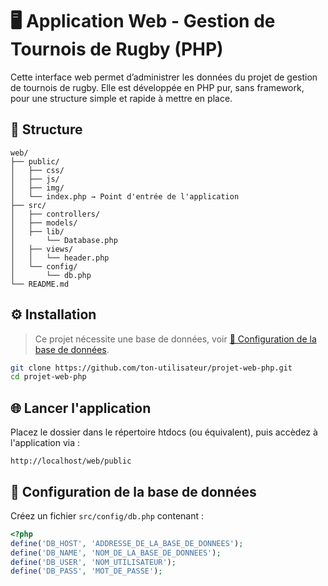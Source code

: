 # 🖥️ Application Web - Gestion de Tournois de Rugby (PHP)

Cette interface web permet d’administrer les données du projet de gestion de tournois de rugby. Elle est développée en PHP pur, sans framework, pour une structure simple et rapide à mettre en place.

## 📁 Structure
```
web/
├── public/
│   ├── css/
│   ├── js/
│   ├── img/
│   └── index.php → Point d'entrée de l'application
├── src/
│   ├── controllers/
│   ├── models/
│   ├── lib/
│       └── Database.php
│   ├── views/
│   │   └── header.php
│   └── config/
│       └── db.php
└── README.md
```

## ⚙️ Installation
> Ce projet nécessite une base de données, voir [🔧 Configuration de la base de données](#-configuration-de-la-base-de-données).
```bash
git clone https://github.com/ton-utilisateur/projet-web-php.git
cd projet-web-php
```

## 🌐 Lancer l'application
Placez le dossier dans le répertoire htdocs (ou équivalent), puis accèdez à l'application via :
```
http://localhost/web/public
```

## 🔧 Configuration de la base de données
Créez un fichier `src/config/db.php` contenant :
```php
<?php
define('DB_HOST', 'ADDRESSE_DE_LA_BASE_DE_DONNEES');
define('DB_NAME', 'NOM_DE_LA_BASE_DE_DONNEES');
define('DB_USER', 'NOM_UTILISATEUR');
define('DB_PASS', 'MOT_DE_PASSE');
```